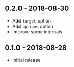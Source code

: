 ## 0.2.0 - 2018-08-30

- Add `target` option
- Add `options` option
- Improve some internals

## 0.1.0 - 2018-08-28

- Initial release
